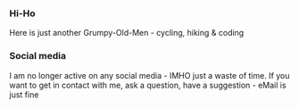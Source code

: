 ### Hi-Ho 

Here is just another Grumpy-Old-Men - cycling, hiking & coding

### Social media

I am no longer active on any social media - IMHO just a waste of time. If you want to get in contact with me, ask a question, have a suggestion - eMail is just fine
